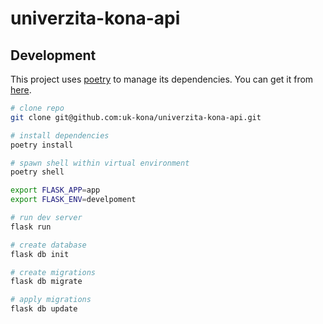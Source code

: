 # univerzita-kona-api

## Development

This project uses [poetry](https://python-poetry.org/) to manage its dependencies.
You can get it from [here](https://github.com/python-poetry/poetry#installation).

```sh
# clone repo
git clone git@github.com:uk-kona/univerzita-kona-api.git

# install dependencies
poetry install

# spawn shell within virtual environment
poetry shell

export FLASK_APP=app
export FLASK_ENV=develpoment

# run dev server
flask run

# create database
flask db init

# create migrations
flask db migrate

# apply migrations
flask db update
```
